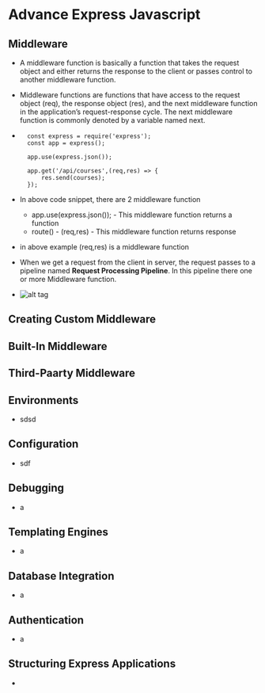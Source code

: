 # Advance Express Javascript
## Middleware
- A middleware function is basically a function that takes the request object and either returns the response to the client or passes control to another middleware function.

- Middleware functions are functions that have access to the request object (req), the response object (res), and the next middleware function in the application’s request-response cycle. The next middleware function is commonly denoted by a variable named next.
- ```
    const express = require('express');
    const app = express();

    app.use(express.json());

    app.get('/api/courses',(req,res) => {
        res.send(courses);
    });
  ```
 - In above code snippet, there are 2 middleware function
    - app.use(express.json()); - This middleware function returns a function
    - route() - (req,res) - This middleware function returns response
 - in above example (req,res) is a middleware function
 - When we get a request from the client in server, the request passes to a pipeline named **Request Processing Pipeline**. In this pipeline there one or more Middleware function.
 - ![alt tag](https://github.com/spdobest/NodeJsWorld/blob/master/ReadMe/images/middlewareFunction.png)     
## Creating Custom Middleware
## Built-In Middleware
## Third-Paarty Middleware
## Environments
- sdsd
## Configuration
- sdf
## Debugging
- a
## Templating Engines
- a
## Database Integration
- a
## Authentication
- a
## Structuring Express Applications
- 
##  
## 
## 
## 
## 
## 
## 
